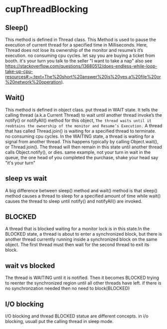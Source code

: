 # cupThreadBlocking

## Sleep()  
This method is defined in Thread class. This Method is used to pause the execution of current thread for a specified time in Milliseconds. Here, Thread does not lose its ownership of the monitor and resume’s it’s execution. no consuming cpu cycles.
let say you are buying a ticket from booth. it's your turn you talk to the seller "I want to take a nap"
also see https://stackoverflow.com/questions/13680512/does-endless-while-loop-take-up-cpu-resources#:~:text=The%20short%20answer%20is%20yes,a%20file%20or%20network%20operation).

## Wait()  
This method is defined in object class. put thread in WAIT state. It tells the calling thread (a.k.a Current Thread) to wait until another thread invoke’s the notify() or notifyAll() method for this object, `The thread waits until it reobtains the ownership of the monitor and Resume’s Execution.` A thread that has called Thread.join() is waiting for a specified thread to terminate. no consuming cpu cycles. In the WAITING state, a thread is waiting for a signal from another thread. This happens typically by calling Object.wait(), or Thread.join(). The thread will then remain in this state until another thread calls Object.notify(), or dies.
same example, not your turn in wait in the queue, the one head of you completed the purchase, shake your head say "it's your turn" 

## sleep vs wait 

A big difference between sleep() method and wait() method is that sleep() method causes a thread to sleep for a specified amount of time while wait() causes the thread to sleep until notify() and notifyAll() are invoked. 

## BLOCKED  
A thread that is blocked waiting for a monitor lock is in this state.In the BLOCKED state, a thread is about to enter a synchronized block, but there is another thread currently running inside a synchronized block on the same object. The first thread must then wait for the second thread to exit its block.


## wait vs blocked   

The thread is WAITING until it is notified. Then it becomes BLOCKED trying to reenter the synchronized region until all other threads have left.
if there is no synchronzation needed then no need to block(BLOCKED)


## I/O blocking
I/O blocking and thread BLOCKED statue are different concepts.  in i/o blocking, usuall put the calling thread in sleep mode.
